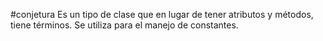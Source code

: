 #conjetura 
Es un tipo de clase que en lugar de tener atributos y métodos, tiene términos. Se utiliza para el manejo de constantes. 